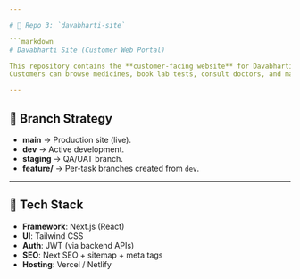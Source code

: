 ```yaml
---

# 📌 Repo 3: `davabharti-site`

```markdown
# Davabharti Site (Customer Web Portal)

This repository contains the **customer-facing website** for Davabharti.  
Customers can browse medicines, book lab tests, consult doctors, and manage health records.

---
```


## 🔹 Branch Strategy

- **main** → Production site (live).
- **dev** → Active development.
- **staging** → QA/UAT branch.
- **feature/** → Per-task branches created from `dev`.

---

## 🔹 Tech Stack

- **Framework**: Next.js (React)
- **UI**: Tailwind CSS
- **Auth**: JWT (via backend APIs)
- **SEO**: Next SEO + sitemap + meta tags
- **Hosting**: Vercel / Netlify
